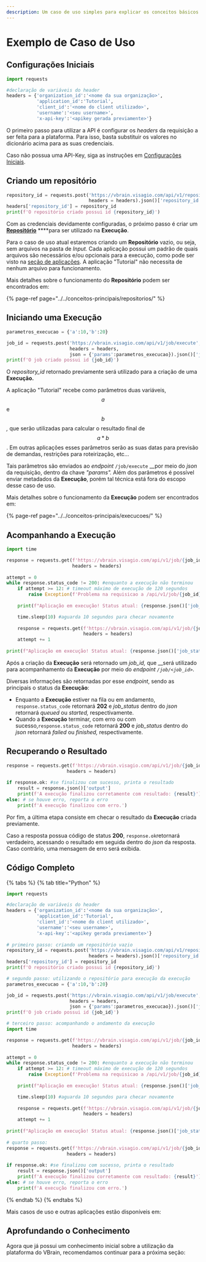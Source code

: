 ```yaml
---
description: Um caso de uso simples para explicar os conceitos básicos do VBrain
---
```


# Exemplo de Caso de Uso

## Configurações Iniciais

```python
import requests

#declaração de variáveis do header
headers = {'organization_id':'<nome da sua organização>',
           'application_id':'Tutorial',
           'client_id':'<nome do client utilizado>',
           'username':'<seu username>',
           'x-api-key':'<apikey gerada previamente>'}
```

O primeiro passo para utilizar a API é configurar os _headers_ da requisição a ser feita para a plataforma. Para isso, basta substituir os valores no dicionário acima para as suas credenciais.

Caso não possua uma API-Key, siga as instruções em [Configurações Iniciais](../configuracoes-iniciais.md).

## Criando um repositório

```python
repository_id = requests.post('https://vbrain.visagio.com/api/v1/repository',
                              headers = headers).json()['repository_id']
headers['repository_id'] = repository_id
print(f'O repositório criado possui id {repository_id}')
```

Com as credenciais devidamente configuradas, o próximo passo é criar um [**Repositório**](../../conceitos-principais/repositorios/) ****para ser utilizado na **Execução**.

Para o caso de uso atual estaremos criando um **Repositório** vazio, ou seja, sem arquivos na pasta de _Input._ Cada aplicação possui um padrão de quais arquivos são necessários e/ou opcionais para a execução, como pode ser visto na [seção de aplicações](../../../casos-de-uso/catalogo-de-aplicacoes/). A aplicação "Tutorial" não necessita de nenhum arquivo para funcionamento.

Mais detalhes sobre o funcionamento do **Repositório** podem ser encontrados em:

{% page-ref page="../../conceitos-principais/repositorios/" %}

## Iniciando uma Execução

```python
parametros_execucao = {'a':10,'b':20}

job_id = requests.post('https://vbrain.visagio.com/api/v1/job/execute',
                       headers = headers,
                       json = {'params':parametros_execucao}).json()['job_id']
print(f'O job criado possui id {job_id}')
```

O _repository\_id_ retornado previamente será utilizado para a criação de uma **Execução.**

A aplicação "Tutorial" recebe como parâmetros duas variáveis, $$a$$e $$b$$ _,_ que serão utilizadas para calcular o resultado final de $$a*b$$. Em outras aplicações esses parâmetros serão as suas datas para previsão de demandas, restrições para roteirização, etc...

Tais parâmetros são enviados ao _endpoint_ `/job/execute` __por meio do _json_ da requisição, dentro da chave _"params"._ Além dos parâmetros é possível enviar metadados da **Execução**, porém tal técnica está fora do escopo desse caso de uso.

Mais detalhes sobre o funcionamento da **Execução** podem ser encontrados em:

{% page-ref page="../../conceitos-principais/execucoes/" %}

## Acompanhando a Execução

```python
import time

response = requests.get(f'https://vbrain.visagio.com/api/v1/job/{job_id}',
                        headers = headers)
                        
attempt = 0
while response.status_code != 200: #enquanto a execução não terminou
    if attempt >= 12: # timeout máximo de execução de 120 segundos
        raise Exception(f'Problema na requisicao a /api/v1/job/{job_id}')
        
    print(f"Aplicação em execução! Status atual: {response.json()['job_status']}")

    time.sleep(10) #aguarda 10 segundos para checar novamente
    
    response = requests.get(f'https://vbrain.visagio.com/api/v1/job/{job_id}',
                            headers = headers)
    attempt += 1
                            
print(f"Aplicação em execução! Status atual: {response.json()['job_status']}")
```

Após a criação da **Execução** será retornado um _job\_id,_ que __será utilizado para acompanhamento da **Execução** por meio do _endpoint_ _`/job/<job_id>`_.

Diversas informações são retornadas por esse _endpoint_, sendo as principais o status da **Execução**:

* Enquanto a **Execução** estiver na fila ou em andamento, `response.status_code` retornará **202** e _job\_status_ dentro do _json_ retornará _queued_ ou _started,_ respectivamente.
* Quando a **Execução** terminar, com erro ou com sucesso,`response.status_code` retornará **200** e _job\_status_ dentro do _json_ retornará _failed_ ou _finished,_ respectivamente.

## Recuperando o Resultado

```python
response = requests.get(f'https://vbrain.visagio.com/api/v1/job/{job_id}/result',
                      headers = headers)
                 
if response.ok: #se finalizou com sucesso, printa o resultado
    result = response.json()['output']
    print(f'A execução finalizou corretamente com resultado: {result}')
else: # se houve erro, reporta o erro
    print(f'A execução finalizou com erro.')
```

Por fim, a última etapa consiste em checar o resultado da **Execução** criada previamente. 

Caso a resposta possua código de status **200**, `response.ok`retornará verdadeiro, acessando o resultado em seguida dentro do _json_ da resposta. Caso contrário, uma mensagem de erro será exibida.

## Código Completo

{% tabs %}
{% tab title="Python" %}
```python
import requests

#declaração de variáveis do header
headers = {'organization_id':'<nome da sua organização>',
           'application_id':'Tutorial',
           'client_id':'<nome do client utilizado>',
           'username':'<seu username>',
           'x-api-key':'<apikey gerada previamente>'}
                
# primeiro passo: criando um repositório vazio
repository_id = requests.post('https://vbrain.visagio.com/api/v1/repository',
                              headers = headers).json()['repository_id']
headers['repository_id'] = repository_id
print(f'O repositório criado possui id {repository_id}')

# segundo passo: utilizando o repositório para execução da execução
parametros_execucao = {'a':10,'b':20}

job_id = requests.post('https://vbrain.visagio.com/api/v1/job/execute',
                       headers = headers,
                       json = {'params':parametros_execucao}).json()['job_id']
print(f'O job criado possui id {job_id}')

# terceiro passo: acompanhando o andamento da execução
import time

response = requests.get(f'https://vbrain.visagio.com/api/v1/job/{job_id}',
                        headers = headers)
                        
attempt = 0
while response.status_code != 200: #enquanto a execução não terminou
    if attempt >= 12: # timeout máximo de execução de 120 segundos
        raise Exception(f'Problema na requisicao a /api/v1/job/{job_id}')
        
    print(f"Aplicação em execução! Status atual: {response.json()['job_status']}")

    time.sleep(10) #aguarda 10 segundos para checar novamente
    
    response = requests.get(f'https://vbrain.visagio.com/api/v1/job/{job_id}',
                            headers = headers)
    attempt += 1
                            
print(f"Aplicação em execução! Status atual: {response.json()['job_status']}")
                            
# quarto passo: 
response = requests.get(f'https://vbrain.visagio.com/api/v1/job/{job_id}/result',
                      headers = headers)
                 
if response.ok: #se finalizou com sucesso, printa o resultado
    result = response.json()['output']
    print(f'A execução finalizou corretamente com resultado: {result}')
else: # se houve erro, reporta o erro
    print(f'A execução finalizou com erro.')
```
{% endtab %}
{% endtabs %}

Mais casos de uso e outras aplicações estão disponíveis em:

## Aprofundando o Conhecimento

Agora que já possui um conhecimento inicial sobre a utilização da plataforma do VBrain, recomendamos continuar para a próxima seção:


